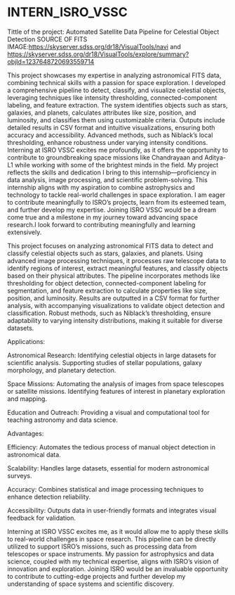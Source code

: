 # INTERN_ISRO_VSSC
 Tittle of the project: Automated Satellite Data Pipeline for Celestial Object Detection
SOURCE OF FITS IMAGE:https://skyserver.sdss.org/dr18/VisualTools/navi     and     https://skyserver.sdss.org/dr18/VisualTools/explore/summary?objId=1237648720693559714

This project showcases my expertise in analyzing astronomical FITS data, combining technical skills with a passion for space exploration. I developed a comprehensive pipeline to detect, classify, and visualize celestial objects, leveraging techniques like intensity thresholding, connected-component labeling, and feature extraction. The system identifies objects such as stars, galaxies, and planets, calculates attributes like size, position, and luminosity, and classifies them using customizable criteria. Outputs include detailed results in CSV format and intuitive visualizations, ensuring both accuracy and accessibility. Advanced methods, such as Niblack’s local thresholding, enhance robustness under varying intensity conditions.
Interning at ISRO VSSC excites me profoundly, as it offers the opportunity to contribute to groundbreaking space missions like Chandrayaan and Aditya-L1 while working with some of the brightest minds in the field. My project reflects the skills and dedication I bring to this internship—proficiency in data analysis, image processing, and scientific problem-solving.
This internship aligns with my aspiration to combine astrophysics and technology to tackle real-world challenges in space exploration. I am eager to contribute meaningfully to ISRO’s projects, learn from its esteemed team, and further develop my expertise. Joining ISRO VSSC would be a dream come true and a milestone in my journey toward advancing space research.I look forward to contributing meaningfully and learning extensively.

This project focuses on analyzing astronomical FITS data to detect and classify celestial objects such as stars, galaxies, and planets. Using advanced image processing techniques, it processes raw telescope data to identify regions of interest, extract meaningful features, and classify objects based on their physical attributes. The pipeline incorporates methods like thresholding for object detection, connected-component labeling for segmentation, and feature extraction to calculate properties like size, position, and luminosity. Results are outputted in a CSV format for further analysis, with accompanying visualizations to validate object detection and classification. Robust methods, such as Niblack’s thresholding, ensure adaptability to varying intensity distributions, making it suitable for diverse datasets.

Applications:

Astronomical Research:
Identifying celestial objects in large datasets for scientific analysis.
Supporting studies of stellar populations, galaxy morphology, and planetary detection.

Space Missions:
Automating the analysis of images from space telescopes or satellite missions.
Identifying features of interest in planetary exploration and mapping.

Education and Outreach:
Providing a visual and computational tool for teaching astronomy and data science.

Advantages:

Efficiency: Automates the tedious process of manual object detection in astronomical data.

Scalability: Handles large datasets, essential for modern astronomical surveys.

Accuracy: Combines statistical and image processing techniques to enhance detection reliability.

Accessibility: Outputs data in user-friendly formats and integrates visual feedback for validation.

Interning at ISRO VSSC excites me, as it would allow me to apply these skills to real-world challenges in space research. This pipeline can be directly utilized to support ISRO’s missions, such as processing data from telescopes or space instruments. My passion for astrophysics and data science, coupled with my technical expertise, aligns with ISRO’s vision of innovation and exploration. Joining ISRO would be an invaluable opportunity to contribute to cutting-edge projects and further develop my understanding of space systems and scientific discovery.
